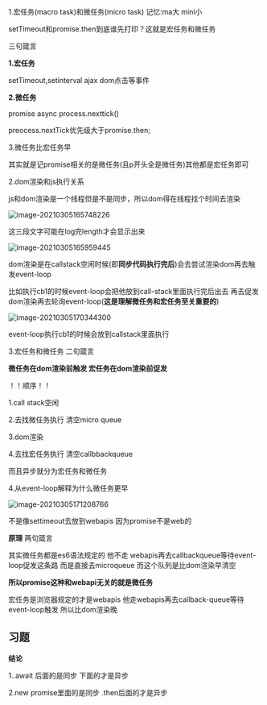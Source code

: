 1.宏任务(macro task)和微任务(micro task) 记忆:ma大 mini小

setTimeout和promise.then到底谁先打印？这就是宏任务和微任务



三句箴言

**1.宏任务**

setTimeout,setinterval ajax dom点击等事件

**2.微任务**

promise async process.nexttick()

preocess.nextTick优先级大于promise.then;

3.微任务比宏任务早

其实就是记promise相关的是微任务(且p开头全是微任务)其他都是宏任务即可





2.dom渲染和js执行关系

js和dom渲染是一个线程但是不是同步，所以dom得在线程找个时间去渲染

![image-20210305165748226](C:\Users\legion\AppData\Roaming\Typora\typora-user-images\image-20210305165748226.png)

这三段文字可能在log完length才会显示出来

![image-20210305165959445](C:\Users\legion\AppData\Roaming\Typora\typora-user-images\image-20210305165959445.png)

dom渲染是在callstack空闲时候(即**同步代码执行完后**)会去尝试渲染dom再去触发event-loop 

比如执行cb1的时候event-loop会把他放到call-stack里面执行完后出去 再去促发dom渲染再去轮询event-loop(**这是理解微任务和宏任务至关重要的**)

![image-20210305170344300](C:\Users\legion\AppData\Roaming\Typora\typora-user-images\image-20210305170344300.png)

event-loop执行cb1的时候会放到callstack里面执行

3.宏任务和微任务 二句箴言 

**微任务在dom渲染前触发 宏任务在dom渲染前促发**

！！顺序！！

1.call stack空闲

2.去找微任务执行 清空micro queue

3.dom渲染

4.去找宏任务执行 清空callbbackqueue

而且异步就分为宏任务和微任务

4.从event-loop解释为什么微任务更早

![image-20210305171208766](C:\Users\legion\AppData\Roaming\Typora\typora-user-images\image-20210305171208766.png)

不是像settimeout去放到webapis 因为promise不是web的

**原理** 两句箴言

其实微任务都是es6语法规定的 他不走 webapis再去callbackqueue等待event-loop促发这条路 而是直接去microqueue 而这个队列是比dom渲染早清空

**所以promise这种和webapi无关的就是微任务**

宏任务是浏览器规定的才是webapis 他走webapis再去callback-queue等待event-loop触发 所以比dom渲染晚





## 习题

**结论**

1..await 后面的是同步 下面的才是异步

2.new promise里面的是同步  .then后面的才是异步

